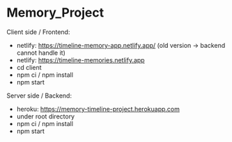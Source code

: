 # Memory_Project

Client side / Frontend:
- netlify: https://timeline-memory-app.netlify.app/ (old version -> backend cannot handle it)
- netlify: https://timeline-memories.netlify.app
- cd client
- npm ci / npm install
- npm start 



Server side / Backend:
- heroku: https://memory-timeline-project.herokuapp.com
- under root directory
- npm ci / npm install
- npm start